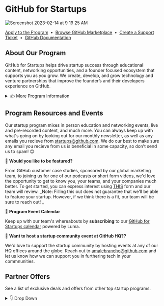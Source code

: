 # GitHub for Startups
![Screenshot 2023-02-14 at 9 19 25 AM](https://user-images.githubusercontent.com/104146251/218780432-672ddba0-ac7f-4990-8e8d-9428cddc6ccb.png)

[Apply to the Program](https://github.com/enterprise/startups#get-started)
&nbsp;•&nbsp;
[Browse GitHub Marketplace](https://github.com/marketplace?type=)
&nbsp;•&nbsp;
[Create a Support Ticket](https://support.github.com/contact?tags=hh-github-for-startups)
&nbsp;•&nbsp;
[GitHub Documentation](https://docs.github.com/en)

## About Our Program

GitHub for Startups helps drive startup success through educational content, networking opportunities, and a founder focused ecosystem that supports you as you grow. We create, develop, and grow technology and venture partnerships that improve the founder’s and their developers experience on GitHub. 

<details><summary>  ✍️ More Program Information
  </summary>
 
 **🖋️ Startup Eligibility** 

- Must be an early-stage startup that is funded (up to  Series A) or associated with a GitHub for Startups partner. This can be an investor, accelerator, or startup support organization.  **A full list of GitHub for Startups partners can be found [here](https://github.com/enterprise/startups/partners).**
- Must not be a current GitHub Enterprise customer or have previously received credits for GitHub Enterprise


**👨‍💻 Startup Benefits**

- _Free GitHub Enterprise_: 20 seats of GHE for 12 months for year 1 and and additional 50% off 20 seats in year 2 for portfolio companies **affiliated with a GitHub for Startups partner.**
- [_Free GitHub Advanced Security_](https://resources.github.com/contact/security/): 20 seats of GHAS for 12 months for year 1 and and additional 50% off 20 seats in year 2 for portfolio companies **affiliated with a GitHub for Startups partner.**
- _Tailored product guidance_: Startup-friendly onboarding and in-product experience, office hours, and technical best practice sharing.

**📝 Additional Program Resources**

- [**GitHub for Startups Program Guide**](https://github.com/GitHub-for-Startups/Global-Repo/blob/main/Program%20Guide.md): For common questions you might have about the program.

- [**GFS YouTube Channel**](https://www.youtube.com/playlist?list=PL0lo9MOBetEG3s9zocf4H1UiaS44ZL-W0): Keep up on all the live and virtual educational sessions we've put on for companies like you.

 - **[GitHub Documentation](https://docs.github.com/en)**: In need of some extra help? This is the place for you to get documentation on anything you may need. 

</details>
 
 ## Program Resources and Events
Our startup program mixes in person education and networking events, live and pre-recorded content, and much more. You can always keep up with what's going on by looking out for our monthly newsletter, as well as any emails you recieve from startups@github.com. We do our best to make sure any email you recieve from us is beneficial in some capacity, so don't send us to spam! 😊

📓 **Would you like to be featured?**

From GitHub customer case studies, sponsored by our global marketing team, to joining us for one of our podcasts or short form videos, we'd love the opportunity to get to know you, your teams, and your companies much better. To get started, you can express interest using [THIS](https://docs.google.com/forms/d/1GQpwao5YRfDXnSoNbWEBzVatFTdh4zqXv5Xvgl0Uwa4/prefill) form and our team will review. _Note: Filling this out does not guarantee that we'll be able to feature your startup. However, if we think there is a fit, our team will be sure to reach out! _

📆 **Program Event Calendar**

Keep up with our team's whereabouts by **subscribing** to our [GitHub for Startups calendar](https://lu.ma/githubforstartups) powered by Luma.

🚸 **Want to host a startup community event at GitHub HQ??**

We'd love to support the startup community by hosting events at any of our HQ offices around the globe. Reach out to amalebranche@github.com and let us know how we can support you in furthering tech in your commnunities.

 ## Partner Offers
  See a list of exclusive deals and offers from other top startup programs. 
 <details><summary> 👇 Drop Down
 </summary>
   
- 📓 Notion for Startups I The connected workspace: Apply [here](https://www.notion.so/startups?utm_medium=partner&utm_source=startup_partner&utm_campaign=startup-program-partner-githubforstartups). Code “STARTUP4110P36612”.

- 🔐 Auth0 for Startups, powered by Okta I Modern Identity Management: Apply [here](https://autheco.atlassian.net/servicedesk/customer/portal/4/group/9/create/104).

- 🧑‍💻 Retool for Startups I Low-code development platform: Apply [here](https://retool.typeform.com/to/qGcaOOHW?typeform-source=www.google.com#partnername=github).

- 🏢 Segment for Startups I Customer data platform: Apply [here](https://airtable.com/appWuAJMn1DPivGcE/shrLP3GSZnxt1WT2v?prefill_Partner%20Code=startups.github.com&hide_Partner%20Code=true&hide_Segment%20Code=true). 

- 🌎 Deel for Startups I Global payroll and compliance: Apply [here](https://www.deel.com/partners/github?gspk=Y29yZXlkb2xpazQzNTE&gsxid=Zgfro12zYPCB&pscd=get.deel.com).

- 🤝 Zendesk for Startups I The complete customer service solution: Apply [here](https://www.zendesk.com/campaign/partner-startups/?partner_account=0016R00003GU5buQAD).

- 💳 Brex I Your all-in-one financial stack: Apply [here](https://www.brex.com/solutions/startups?partnerId=githubforstartups).

- ✌️ AngelList I Cap table, fundraising, banking - all in one place: Apply [here](https://www.angellist.com/startups). Code: “GithubAngelList1414” at checkout.

- 🔍 Algolia Startup Program I Search and discovery platform: Apply [here](https://www.algolia.com/industries-and-solutions/startups/?utm_source=github&tf_5155386403601=github).

- 💸 Capchase I Non-dilutive growth financing: Apply [here](https://www.capchase.com/partners/github-for-startups).

- 📤 DocSend I Secure pitch deck and fundraising platform: Apply [here](https://try.docsend.com/github).

- 📊 Datadog for Startups I Real-time infrastructure and application performance monitoring: Apply [here](https://www.datadoghq.com/partner/datadog-for-startups/).
 </details>
